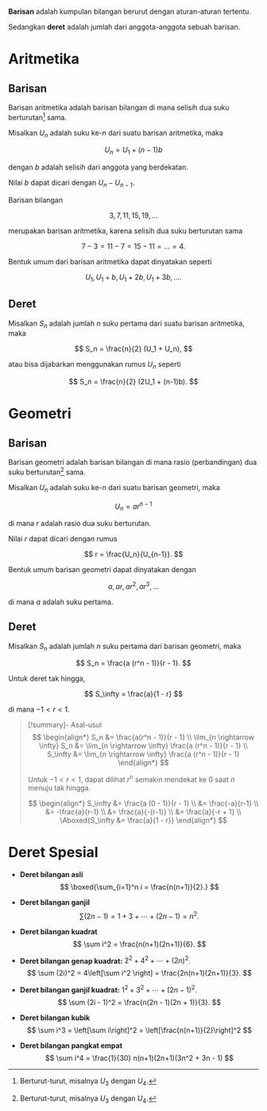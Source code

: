 **Barisan** adalah kumpulan bilangan berurut dengan aturan-aturan tertentu.

Sedangkan **deret** adalah jumlah dari anggota-anggota sebuah barisan.

# Aritmetika

## Barisan

Barisan aritmetika adalah barisan bilangan di mana selisih dua suku berturutan[^berturutan] sama.

[^berturutan]: Berturut-turut, misalnya $U_3$ dengan $U_4$.

Misalkan $U_n$ adalah suku ke-$n$ dari suatu barisan aritmetika, maka

$$ U_n = U_1 + (n-1)b $$

dengan $b$ adalah selisih dari anggota yang berdekatan.

Nilai $b$ dapat dicari dengan $U_n - U_{n-1}$.

Barisan bilangan

$$ 3, 7, 11, 15, 19, \dots $$

merupakan barisan aritmetika, karena selisih dua suku berturutan sama

$$ 7 - 3 = 11 - 7 = 15 -11 = \dots = 4. $$

Bentuk umum dari barisan aritmetika dapat dinyatakan seperti

$$ U_1, U_1 + b, U_1 + 2b, U_1 + 3b, \dots. $$

## Deret

Misalkan $S_n$ adalah jumlah $n$ suku pertama dari suatu barisan aritmetika, maka

$$ S_n = \frac{n}{2} (U_1 + U_n), $$

atau bisa dijabarkan menggunakan rumus $U_n$ seperti

$$ S_n = \frac{n}{2} (2U_1 + (n-1)b). $$

# Geometri

## Barisan

Barisan geometri adalah barisan bilangan di mana rasio (perbandingan) dua suku berturutan[^berturutan] sama.

Misalkan $U_n$ adalah suku ke-$n$ dari suatu barisan geometri, maka

$$ U_n = ar^{n-1} $$

di mana $r$ adalah rasio dua suku berturutan.

Nilai $r$ dapat dicari dengan rumus

$$ r = \frac{U_n}{U_{n-1}}. $$

Bentuk umum barisan geometri dapat dinyatakan dengan

$$ a, a r, a r^2, a r^3, \dots $$

di mana $a$ adalah suku pertama.

## Deret

Misalkan $S_n$ adalah jumlah $n$ suku pertama dari barisan geometri, maka

$$ S_n = \frac{a (r^n - 1)}{r - 1}. $$

Untuk deret tak hingga,

$$ S_\infty = \frac{a}{1 - r} $$

di mana $-1 < r < 1$.

> [!summary]- Asal-usul
> $$ \begin{align*}
> 	S_n &= \frac{a(r^n - 1)}{r - 1} \\
> 	\lim_{n \rightarrow \infty} S_n &= \lim_{n \rightarrow \infty} \frac{a (r^n - 1)}{r - 1} \\
> 	S_\infty &= \lim_{n \rightarrow \infty} \frac{a (r^n - 1)}{r - 1}
> \end{align*} $$
> 
> Untuk $-1 < r < 1$, dapat dilihat $r^n$ semakin mendekat ke 0 saat $n$ menuju tak hingga.
>
> $$ \begin{align*}
> 	S_\infty &= \frac{a (0 - 1)}{r - 1} \\
> 	&= \frac{-a}{r-1} \\
> 	&= -\frac{a}{r-1} \\
> 	&= \frac{a}{-(r-1)} \\
> 	&= \frac{a}{-r + 1} \\
> 	\Aboxed{S_\infty &= \frac{a}{1 - r}}
> \end{align*} $$

# Deret Spesial

- **Deret bilangan asli**
	$$ \boxed{\sum_{i=1}^n i = \frac{n(n+1)}{2}.} $$
- **Deret bilangan ganjil**
	$$ \sum (2n - 1) = 1 + 3 + \cdots + (2n - 1) = n^2. $$

- **Deret bilangan kuadrat**
	$$ \sum i^2 = \frac{n(n+1)(2n+1)}{6}. $$
- **Deret bilangan genap kuadrat:** $2^2 + 4^2 + \cdots + (2n)^2$.
	$$ \sum (2i)^2 = 4\left[\sum i^2 \right] = \frac{2n(n+1)(2n+1)}{3}. $$
- **Deret bilangan ganjil kuadrat:** $1^2 + 3^2 + \cdots + (2n-1)^2$.
	$$ \sum (2i - 1)^2 = \frac{n(2n - 1)(2n + 1)}{3}. $$

- **Deret bilangan kubik**
	$$ \sum i^3 = \left[\sum i\right]^2 = \left[\frac{n(n+1)}{2}\right]^2 $$
- **Deret bilangan pangkat empat**
	$$ \sum i^4 = \frac{1}{30} n(n+1)(2n+1)(3n^2 + 3n - 1) $$